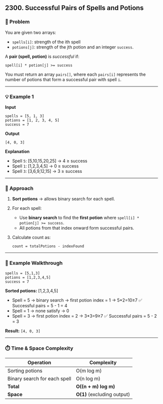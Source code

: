 ## 2300. Successful Pairs of Spells and Potions

### 🧩 Problem

You are given two arrays:

- `spells[i]`: strength of the ith spell
- `potions[j]`: strength of the jth potion
  and an integer `success`.

A **pair (spell, potion)** is _successful_ if:

```
spell[i] * potion[j] >= success
```

You must return an array `pairs[]`, where each `pairs[i]` represents
the number of potions that form a successful pair with spell `i`.

---

### 💡 Example 1

**Input**

```
spells = [5, 1, 3]
potions = [1, 2, 3, 4, 5]
success = 7
```

**Output**

```
[4, 0, 3]
```

**Explanation**

- Spell `5`: [5,10,15,20,25] → 4 ≥ success
- Spell `1`: [1,2,3,4,5] → 0 ≥ success
- Spell `3`: [3,6,9,12,15] → 3 ≥ success

---

### 🧠 Approach

1. **Sort potions** → allows binary search for each spell.
2. For each spell:

   - Use **binary search** to find the **first potion** where
     `spell[i] * potion[j] >= success`.
   - All potions from that index onward form successful pairs.

3. Calculate count as:

   ```
   count = totalPotions - indexFound
   ```

---

### 🧮 Example Walkthrough

```
spells = [5,1,3]
potions = [1,2,3,4,5]
success = 7
```

**Sorted potions:** [1,2,3,4,5]

- Spell = 5 → binary search → first potion index = 1 → 5\*2=10≥7
  ✅ Successful pairs = 5 - 1 = 4
- Spell = 1 → none satisfy → 0
- Spell = 3 → first potion index = 2 → 3\*3=9≥7
  ✅ Successful pairs = 5 - 2 = 3

**Result:** `[4, 0, 3]`

---

### ⏱️ Time & Space Complexity

| Operation                    | Complexity                  |
| ---------------------------- | --------------------------- |
| Sorting potions              | O(m log m)                  |
| Binary search for each spell | O(n log m)                  |
| **Total**                    | **O((n + m) log m)**        |
| **Space**                    | **O(1)** (excluding output) |
